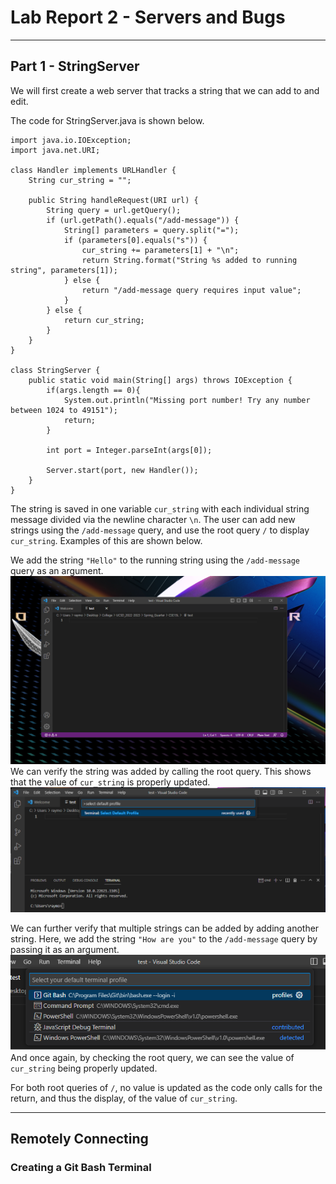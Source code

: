 # Lab Report 2 - Servers and Bugs

---

## Part 1 - StringServer

We will first create a web server that tracks a string that we can add to and edit.

The code for StringServer.java is shown below. 

    import java.io.IOException;
    import java.net.URI;

    class Handler implements URLHandler {
        String cur_string = "";

        public String handleRequest(URI url) {
            String query = url.getQuery();
            if (url.getPath().equals("/add-message")) {
                String[] parameters = query.split("=");
                if (parameters[0].equals("s")) {
                    cur_string += parameters[1] + "\n";
                    return String.format("String %s added to running string", parameters[1]);
                } else {
                    return "/add-message query requires input value";
                }
            } else {
                return cur_string;
            }
        }
    }

    class StringServer {
        public static void main(String[] args) throws IOException {
            if(args.length == 0){
                System.out.println("Missing port number! Try any number between 1024 to 49151");
                return;
            }

            int port = Integer.parseInt(args[0]);

            Server.start(port, new Handler());
        }
    }

The string is saved in one variable `cur_string` with each individual string message divided via the newline character `\n`. 
The user can add new strings using the `/add-message` query, and use the root query `/` to display `cur_string`.
Examples of this are shown below. 

We add the string `"Hello"` to the running string using the `/add-message` query as an argument.
![Image](lab1_image1.png)
We can verify the string was added by calling the root query. This shows that the value of `cur_string` is properly updated.
![Image](lab1_image2.png)

We can further verify that multiple strings can be added by adding another string.
Here, we add the string `"How are you"` to the `/add-message` query by passing it as an argument. 
![Image](lab1_image3.png)
And once again, by checking the root query, we can see the value of `cur_string` being properly updated. 

For both root queries of `/`, no value is updated as the code only calls for the return, and thus the display, of the value of `cur_string`.

---

## Remotely Connecting

### Creating a Git Bash Terminal

